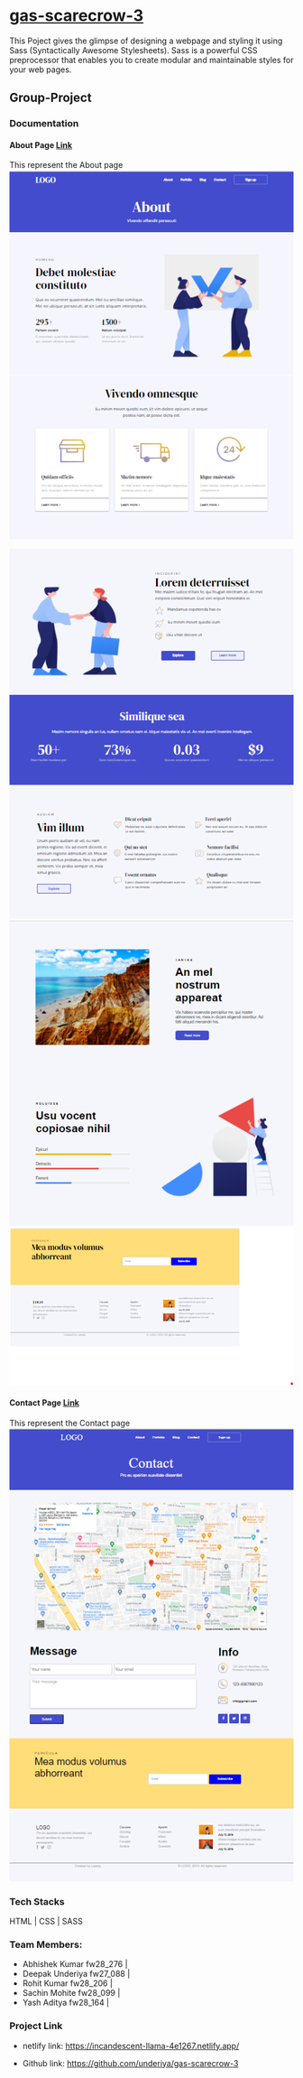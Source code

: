 # [gas-scarecrow-3](https://incandescent-llama-4e1267.netlify.app/)

This Poject gives the glimpse of designing a webpage and styling it using Sass (Syntactically Awesome Stylesheets). Sass is a powerful CSS preprocessor that enables you to create modular and maintainable styles for your web pages.

## Group-Project

### Documentation

#### About Page [Link](https://incandescent-llama-4e1267.netlify.app/)

This represent the About page
<img src="./img/documentation/1.png" alt="" />

<img src="./img/documentation/2.png" alt="" />

<img src="./img/documentation/3.png" alt="" />

<img src="./img/documentation/4.png" alt="" />

#### Contact Page [Link](https://incandescent-llama-4e1267.netlify.app/contact)

This represent the Contact page
<img src="./img/documentation/5.png" alt="" />

### Tech Stacks

HTML | CSS | SASS

### Team Members:

- Abhishek Kumar fw28_276 |
- Deepak Underiya fw27_088 |
- Rohit Kumar fw28_206 |
- Sachin Mohite fw28_099 |
- Yash Aditya fw28_164 |

### Project Link

- netlify link: https://incandescent-llama-4e1267.netlify.app/

- Github link: https://github.com/underiya/gas-scarecrow-3
